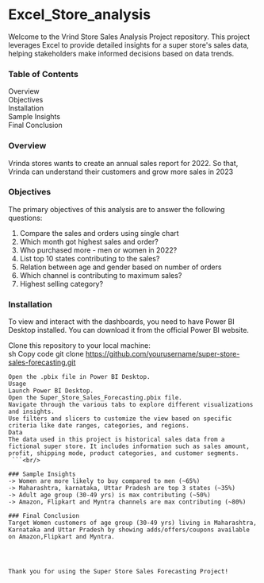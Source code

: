 # Excel_Store_analysis
Welcome to the Vrind Store Sales Analysis Project repository. This project leverages Excel to provide detailed insights for a super store's sales data, helping stakeholders make informed decisions based on data trends.

### Table of Contents
Overview<br/>
Objectives<br/>
Installation<br/>
Sample Insights<br/>
Final Conclusion<br/>
### Overview
Vrinda stores wants to create an annual sales report for 2022. So that, Vrinda can understand their customers and grow more sales in 2023<br/>
### Objectives
The primary objectives of this analysis are to answer the following questions:<br/>
1. Compare the sales and orders using single chart<br/>
2. Which month got highest sales and order?<br/>
3. Who purchased more - men or women in 2022?<br/>
4. List top 10 states contributing to the sales?<br/>
5. Relation between age and gender based on number of orders<br/>
6. Which channel is contributing to maximum sales?<br/>
7. Highest selling category?<br/>

### Installation
To view and interact with the dashboards, you need to have Power BI Desktop installed. You can download it from the official Power BI website.<br/>

Clone this repository to your local machine:<br/>
sh
Copy code
git clone https://github.com/yourusername/super-store-sales-forecasting.git
```<br/>
Open the .pbix file in Power BI Desktop.
Usage
Launch Power BI Desktop.
Open the Super_Store_Sales_Forecasting.pbix file.
Navigate through the various tabs to explore different visualizations and insights.
Use filters and slicers to customize the view based on specific criteria like date ranges, categories, and regions.
Data
The data used in this project is historical sales data from a fictional super store. It includes information such as sales amount, profit, shipping mode, product categories, and customer segments.
 ```<br/>

### Sample Insights
-> Women are more likely to buy compared to men (~65%)
-> Maharashtra, karnataka, Uttar Pradesh are top 3 states (~35%)
-> Adult age group (30-49 yrs) is max contributing (~50%)
-> Amazon, Flipkart and Myntra channels are max contributing (~80%)

### Final Conclusion
Target Women customers of age group (30-49 yrs) living in Maharashtra, Karnataka and Uttar Pradesh by showing adds/offers/coupons available on Amazon,Flipkart and Myntra.




Thank you for using the Super Store Sales Forecasting Project!
